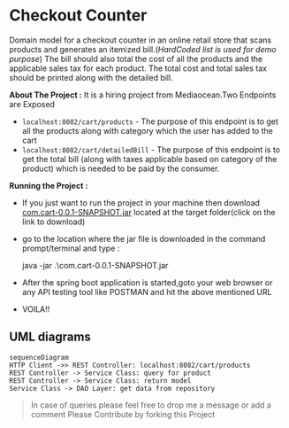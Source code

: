 # Checkout Counter

Domain model for a checkout counter in an online retail store that scans products and generates an itemized bill.(*HardCoded list is used for demo purpose*) The bill should also total the cost of all the products and the applicable sales tax for each product. The total cost and total sales tax should be printed along with the detailed bill.

**About The Project :** It is a hiring project from Mediaocean.Two Endpoints are Exposed

 - `localhost:8082/cart/products` - The purpose of this endpoint is to get all the products along with category which the user has added to the cart
 - `localhost:8082/cart/detailedBill` - The purpose of this endpoint is to get the total bill (along with taxes applicable based on category of the product) which is needed to be paid by the consumer.

**Running the Project :** 

 - If you just want to run the project in your machine then download [com.cart-0.0.1-SNAPSHOT.jar](https://github.com/goyalayush57/CheckOutCounter/blob/master/com.cart/target/com.cart-0.0.1-SNAPSHOT.jar) located at the target folder(click on the link to download)
 - go to the location where the jar file is downloaded in the command prompt/terminal and type : 
   
     java -jar .\com.cart-0.0.1-SNAPSHOT.jar
     

 - After the spring boot application is started,goto your web browser or any API testing tool like POSTMAN and hit the above mentioned URL
 - VOILA!!



## UML diagrams


```mermaid
sequenceDiagram
HTTP Client ->> REST Controller: localhost:8082/cart/products
REST Controller -> Service Class: query for product
REST Controller -> Service Class: return model
Service Class -> DAO Layer: get data from repository
```

> In case of queries please feel free to drop me a message or add a
> comment Please Contribute by forking this Project
